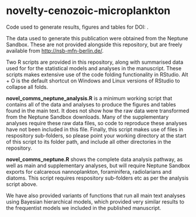 # novelty-cenozoic-microplankton

Code used to generate results, figures and tables for DOI: <Pending>.

The data used to generate this publication were obtained from the Neptune Sandbox. These are not provided alongside this repository, but are freely available from http://nsb-mfn-berlin.de/.

Two R scripts are provided in this repository, along with summarised data used for for the statistical models and analyses in the manuscript. These scripts makes extensive use of the code folding functionality in RStudio. Alt + O is the default shortcut on Windows and Linux versions of RStudio to collapse all folds.

**novel_comms_neptune_analysis.R** is a minimum working script that contains all of the data and analyses to produce the figures and tables found in the main text. It does not show how the raw data were transformed from the Neptune Sandbox downloads. Many of the supplementary analyses require these raw data files, so code to reproduce these analyses have not been included in this file. Finally, this script makes use of files in respository sub-folders, so please point your working directory at the start of this script to its folder path, and include all other directories in the repository.

**novel_comms_neptune.R** shows the complete data analysis pathway, as well as main and supplementary analyses, but will require Neptune Sandbox exports for calcareous nannoplankton, foraminifera, radiolarians and diatoms. This script requires respository sub-folders etc as per the analysis script above.

We have also provided variants of functions that run all main text analyses using Bayesian hierarchical models, which provided very similar results to the frequentist models we included in the published manuscript.

